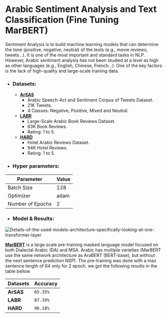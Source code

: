 # Arabic Sentiment Analysis and Text Classification (Fine Tuning MarBERT)
Sentiment Analysis is to build machine learning models that can determine the tone (positive, negative, neutral) of the texts (e.g., movie reviews, tweets...). It is one of the most important and standard tasks in NLP. However, Arabic sentiment analysis has not been studied at a level as high as other languages (e.g., English, Chinese, French...). One of the key factors is the lack of high-quality and large-scale training data.
    
- ### Datasets:
  - **[ArSAS](https://homepages.inf.ed.ac.uk/wmagdy/resources.htm)**
    - Arabic Speech-Act and Sentiment Corpus of Tweets Dataset.
    - 21K Tweets.
    - 4 Classes: Negative, Positive, Mixed and Neutral.
  - **[LABR](https://github.com/mohamedadaly/LABR)**
    - Large-Scale Arabic Book Reviews Dataset.
    - 63K Book Reviews.
    - Rating: 1 to 5.
  - **[HARD](https://github.com/elnagara/HARD-Arabic-Dataset)**
    - Hotel Arabic Reviews Dataset.
    - 94K Hotel Reviews.
    - Rating: 1 to 5.

- ### Hyper parameters:
| Parameter        | Value |
| ---------------- | ----- |
| Batch Size       | 128   |
| Optimizer        | adam  |
| Number of Epochs | 2     |

- ### Model & Results:

![Details-of-the-used-models-architecture-specifically-looking-at-one-transformer-layer](https://user-images.githubusercontent.com/45196964/215271426-4fa07ec7-dc5c-446f-b23e-68c09f2132cc.png)

**[MarBERT](https://github.com/UBC-NLP/marbert)**  is a large scale pre-training masked language model focused on both Dialectal Arabic (DA) and MSA. Arabic has multiple varieties (MarBERT use the same network architecture as AraBERT (BERT-base), but without the next sentence prediction NSP). The pre-training was done with a max sentence length of 64 only for 2 epoch. we got the following results in the table bellow

| Datasets  | **Accuracy** |
| --------- | ------------ |
| **ArSAS** | `65.35%`     |
| **LABR**  | `87.39%`     |
| **HARD**  | `96.18%`     |
